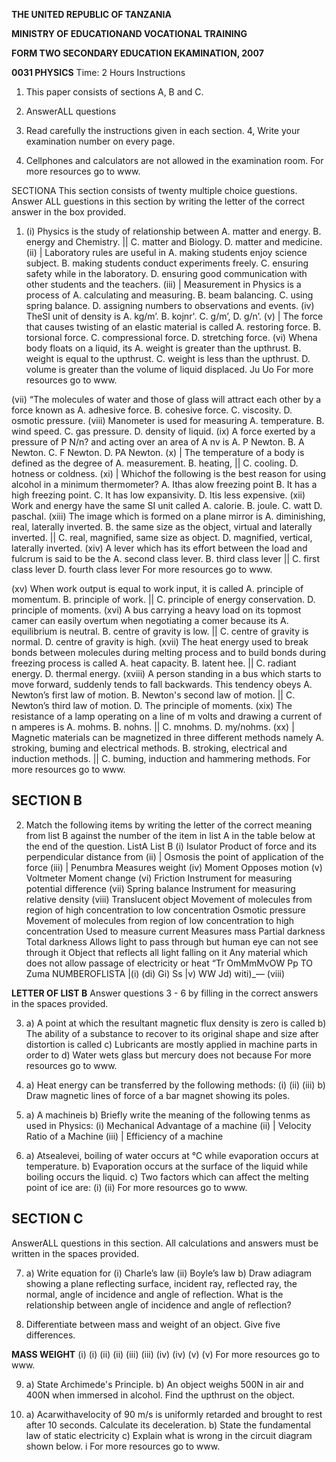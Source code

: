**THE UNITED REPUBLIC OF TANZANIA**

**MINISTRY OF EDUCATIONAND VOCATIONAL TRAINING**

**FORM TWO SECONDARY EDUCATION EKAMINATION, 2007**

**0031 PHYSICS**
Time: 2 Hours
Instructions

1. This paper consists of sections A, B and C.

2. AnswerALL questions

3. Read carefully the instructions given in each section.
4, Write your examination number on every page.

5. Cellphones and calculators are not allowed in the examination room.
For more resources go to www.

SECTIONA
This section consists of twenty multiple choice guestions. Answer ALL guestions in this section by writing the letter of the correct answer in the box provided.

1. (i) Physics is the study of relationship between
A. matter and energy.
B. energy and Chemistry. ||
C. matter and Biology.
D. matter and medicine.
(ii) | Laboratory rules are useful in
A. making students enjoy science subject.
B. making students conduct experiments freely.
C. ensuring safety while in the laboratory.
D. ensuring good communication with other students and the teachers.
(iii) | Measurement in Physics is a process of
A. calculating and measuring.
B. beam balancing.
C. using spring balance.
D. assigning numbers to observations and events.
(iv) TheSl unit of density is
A. kg/m’.
B. kojnr'.
C. g/m’,
D. g/n’.
(v) | The force that causes twisting of an elastic material is called
A. restoring force.
B. torsional force.
C. compressional force.
D. stretching force.
(vi) Whena body floats on a liquid, its
A. weight is greater than the upthrust.
B. weight is equal to the upthrust.
C. weight is less than the upthrust.
D. volume is greater than the volume of liquid displaced.
Ju Uo
For more resources go to www.

(vii) “The molecules of water and those of glass will attract each other by a force known as
A. adhesive force.
B. cohesive force.
C. viscosity.
D. osmotic pressure.
(viii) Manometer is used for measuring
A. temperature.
B. wind speed.
C. gas pressure.
D. density of liquid.
(ix) A force exerted by a pressure of P N/n? and acting over an area of A nv is
A. P Newton.
B. A Newton.
C. F Newton.
D. PA Newton.
(x) | The temperature of a body is defined as the degree of
A. measurement.
B. heating, ||
C. cooling.
D. hotness or coldness.
(xi) | Whichof the following is the best reason for using alcohol in a minimum thermometer?
A. Ithas alow freezing point
B. It has a high freezing point.
C. It has low expansivity.
D. Itis less expensive.
(xii) Work and energy have the same SI unit called
A. calorie.
B. joule.
C. watt
D. paschal.
(xiii) The image which is formed on a plane mirror is
A. diminishing, real, laterally inverted.
B. the same size as the object, virtual and laterally inverted. ||
C. real, magnified, same size as object.
D. magnified, vertical, laterally inverted.
(xiv) A lever which has its effort between the load and fulcrum is said to be the
A. second class lever.
B. third class lever ||
C. first class lever
D. fourth class lever
For more resources go to www.

(xv) When work output is equal to work input, it is called
A. principle of momentum.
B. principle of work. ||
C. principle of energy conservation.
D. principle of moments.
(xvi) A bus carrying a heavy load on its topmost camer can easily overtum when negotiating a comer because its
A. equilibrium is neutral.
B. centre of gravity is low. ||
C. centre of gravity is normal.
D. centre of gravity is high.
(xvii) The heat energy used to break bonds between molecules during melting process and to build bonds during freezing process is called
A. heat capacity.
B. latent hee. ||
C. radiant energy.
D. thermal energy.
(xviii) A person standing in a bus which starts to move forward, suddenly tends to fall backwards. This tendency obeys
A. Newton’s first law of motion.
B. Newton's second law of motion. ||
C. Newton’s third law of motion.
D. The principle of moments.
(xix) The resistance of a lamp operating on a line of m volts and drawing a current of n amperes is
A. mohms.
B. nohns. ||
C. mnohms.
D. my/nohms.
(xx) | Magnetic materials can be magnetized in three different methods namely
A. stroking, buming and electrical methods.
B. stroking, electrical and induction methods. ||
C. buming, induction and hammering methods.
For more resources go to www.

## SECTION B

2. Match the following items by writing the letter of the correct meaning from list B against the number of the item in list A in the table below at the end of the question.
ListA List B
(i) Isulator Product of force and its perpendicular distance from
(ii) | Osmosis the point of application of the force
(iii) | Penumbra Measures weight
(iv) Moment Opposes motion
(v) Voltmeter Moment change
(vi) Friction Instrument for measuring potential difference
(vii) Spring balance Instrument for measuring relative density
(viii) Translucent object Movement of molecules from region of high concentration to low concentration
Osmotic pressure
Movement of molecules from region of low concentration to high concentration
Used to measure current
Measures mass
Partial darkness
Total darkness
Allows light to pass through but human eye can not see through it
Object that reflects all light falling on it
Any material which does not allow passage of electricity or heat
“Tr OmMmMvOW Pp
TO Zuma
NUMBEROFLISTA |(i) (di) Gi) Ss |v) WW Jd) witi)_— (viii)

**LETTER OF LIST B**
Answer questions 3 - 6 by filling in the correct answers in the spaces provided.

3. a) A point at which the resultant magnetic flux density is zero is called b) The ability of a substance to recover to its original shape and size after distortion is called c) Lubricants are mostly applied in machine parts in order to d) Water wets glass but mercury does not because
For more resources go to www.

4. a) Heat energy can be transferred by the following methods:
(i)
(ii)
(iii)
b) Draw magnetic lines of force of a bar magnet showing its poles.

5. a) A machineis b) Briefly write the meaning of the following tenms as used in Physics:
(i) Mechanical Advantage of a machine
(ii) | Velocity Ratio of a Machine
(iii) | Efficiency of a machine

6. a) Atsealevei, boiling of water occurs at °C while evaporation occurs at temperature.
b) Evaporation occurs at the surface of the liquid while boiling occurs the liquid.
c) Two factors which can affect the melting point of ice are:
(i)
(ii)
For more resources go to www.

## SECTION C
AnswerALL questions in this section. All calculations and answers must be written in the spaces provided.

7. a) Write equation for
(i) Charle’s law
(ii) Boyle’s law b) Draw adiagram showing a plane reflecting surface, incident ray, reflected ray, the normal,
angle of incidence and angle of reflection. What is the relationship between angle of incidence and angle of reflection?

8. Differentiate between mass and weight of an object. Give five differences.

**MASS WEIGHT**
(i) (i)
(ii) (ii)
(iii) (iii)
(iv) (iv)
(v) (v)
For more resources go to www.

9. a) State Archimede's Principle.
b) An object weighs 500N in air and 400N when immersed in alcohol. Find the upthrust on the object.

10. a) Acarwithavelocity of 90 m/s is uniformly retarded and brought to rest after 10 seconds.
Calculate its deceleration.
b) State the fundamental law of static electricity c) Explain what is wrong in the circuit diagram shown below.
i
For more resources go to www.